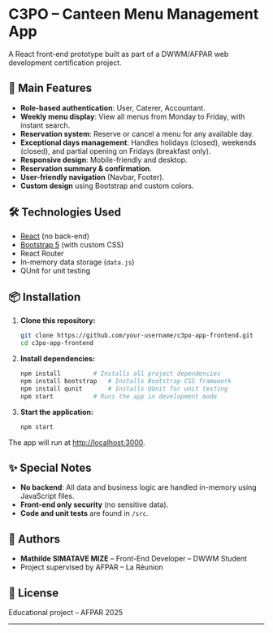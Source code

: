 # C3PO – Canteen Menu Management App

A React front-end prototype built as part of a DWWM/AFPAR web development certification project.

## 🚀 Main Features

- **Role-based authentication**: User, Caterer, Accountant.
- **Weekly menu display**: View all menus from Monday to Friday, with instant search.
- **Reservation system**: Reserve or cancel a menu for any available day.
- **Exceptional days management**: Handles holidays (closed), weekends (closed), and partial opening on Fridays (breakfast only).
- **Responsive design**: Mobile-friendly and desktop.
- **Reservation summary & confirmation**.
- **User-friendly navigation** (Navbar, Footer).
- **Custom design** using Bootstrap and custom colors.

## 🛠️ Technologies Used

- [React](https://react.dev/) (no back-end)
- [Bootstrap 5](https://getbootstrap.com/) (with custom CSS)
- React Router
- In-memory data storage (`data.js`)
- QUnit for unit testing

## 📦 Installation

1. **Clone this repository:**
    ```bash
    git clone https://github.com/your-username/c3po-app-frontend.git
    cd c3po-app-frontend
    ```
2. **Install dependencies:**
    ```bash
    npm install         # Installs all project dependencies
    npm install bootstrap   # Installs Bootstrap CSS framework
    npm install qunit       # Installs QUnit for unit testing
    npm start           # Runs the app in development mode
    ```
3. **Start the application:**
    ```bash
    npm start
    ```

The app will run at [http://localhost:3000](http://localhost:3000).


## ✨ Special Notes

- **No backend**: All data and business logic are handled in-memory using JavaScript files.
- **Front-end only security** (no sensitive data).
- **Code and unit tests** are found in `/src`.


## 🤝 Authors

- **Mathilde SIMATAVE MIZE** – Front-End Developer – DWWM Student 
- Project supervised by AFPAR – La Réunion

## 📄 License

Educational project – AFPAR 2025

---

